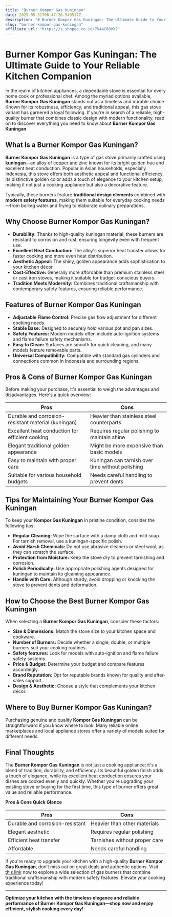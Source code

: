 ```yaml
---
title: "Burner Kompor Gas Kuningan"
date: 2025-05-31T06:47:20.549517Z
description: "# Burner Kompor Gas Kuningan: The Ultimate Guide to Your Reliable Kitchen Companion..."
slug: "burner-kompor-gas-kuningan"
affiliate_url: "https://s.shopee.co.id/7V44C68VX2"
---
```

# Burner Kompor Gas Kuningan: The Ultimate Guide to Your Reliable Kitchen Companion

In the realm of kitchen appliances, a dependable stove is essential for every home cook or professional chef. Among the myriad options available, **Burner Kompor Gas Kuningan** stands out as a timeless and durable choice. Known for its robustness, efficiency, and traditional appeal, this gas stove variant has garnered a loyal following. If you're in search of a reliable, high-quality burner that combines classic design with modern functionality, read on to discover everything you need to know about **Burner Kompor Gas Kuningan**.

## What Is a Burner Kompor Gas Kuningan?

**Burner Kompor Gas Kuningan** is a type of gas stove primarily crafted using **kuningan**—an alloy of copper and zinc known for its bright golden hue and excellent heat conduction. Popular in Asian households, especially Indonesia, this stove offers both aesthetic appeal and functional efficiency. Its distinctive golden color adds a touch of elegance to your kitchen setup, making it not just a cooking appliance but also a decorative feature.

Typically, these burners feature **traditional design elements** combined with **modern safety features**, making them suitable for everyday cooking needs—from boiling water and frying to elaborate culinary preparations.

## Why Choose Burner Kompor Gas Kuningan?

- **Durability:** Thanks to high-quality kuningan material, these burners are resistant to corrosion and rust, ensuring longevity even with frequent use.
- **Excellent Heat Conduction:** The alloy's superior heat transfer allows for faster cooking and more even heat distribution.
- **Aesthetic Appeal:** The shiny, golden appearance adds sophistication to your kitchen décor.
- **Cost-Effective:** Generally more affordable than premium stainless steel or cast iron stoves, making it suitable for budget-conscious buyers.
- **Tradition Meets Modernity:** Combines traditional craftsmanship with contemporary safety features, ensuring reliable performance.

## Features of Burner Kompor Gas Kuningan

- **Adjustable Flame Control:** Precise gas flow adjustment for different cooking needs.
- **Stable Base:** Designed to securely hold various pot and pan sizes.
- **Safety Features:** Modern models often include auto-ignition systems and flame failure safety mechanisms.
- **Easy to Clean:** Surfaces are smooth for quick cleaning, and many models feature removable parts.
- **Universal Compatibility:** Compatible with standard gas cylinders and connections common in Indonesia and surrounding regions.

## Pros & Cons of Burner Kompor Gas Kuningan

Before making your purchase, it's essential to weigh the advantages and disadvantages. Here's a quick overview:

| Pros                                               | Cons                                            |
|----------------------------------------------------|-------------------------------------------------|
| Durable and corrosion-resistant material (kuningan) | Heavier than stainless steel counterparts     |
| Excellent heat conduction for efficient cooking  | Requires regular polishing to maintain shine |
| Elegant traditional golden appearance            | Might be more expensive than basic models    |
| Easy to maintain with proper care                 | Kuningan can tarnish over time without polishing |
| Suitable for various household budgets           | Needs careful handling to prevent dents     |

## Tips for Maintaining Your Burner Kompor Gas Kuningan

To keep your **Kompor Gas Kuningan** in pristine condition, consider the following tips:

- **Regular Cleaning:** Wipe the surface with a damp cloth and mild soap. For tarnish removal, use a kuningan-specific polish.
- **Avoid Harsh Chemicals:** Do not use abrasive cleaners or steel wool, as they can scratch the surface.
- **Protection from Moisture:** Keep the stove dry to prevent tarnishing and corrosion.
- **Polish Periodically:** Use appropriate polishing agents designed for kuningan to maintain its gleaming appearance.
- **Handle with Care:** Although sturdy, avoid dropping or knocking the stove to prevent dents and deformation.

## How to Choose the Best Burner Kompor Gas Kuningan

When selecting a **Burner Kompor Gas Kuningan**, consider these factors:

- **Size & Dimensions:** Match the stove size to your kitchen space and cookware.
- **Number of Burners:** Decide whether a single, double, or multiple burners suit your cooking routines.
- **Safety features:** Look for models with auto-ignition and flame failure safety systems.
- **Price & Budget:** Determine your budget and compare features accordingly.
- **Brand Reputation:** Opt for reputable brands known for quality and after-sales support.
- **Design & Aesthetic:** Choose a style that complements your kitchen décor.

## Where to Buy Burner Kompor Gas Kuningan?

Purchasing genuine and quality **Kompor Gas Kuningan** can be straightforward if you know where to look. Many reliable online marketplaces and local appliance stores offer a variety of models suited for different needs.

## Final Thoughts

The **Burner Kompor Gas Kuningan** is not just a cooking appliance; it's a blend of tradition, durability, and efficiency. Its beautiful golden finish adds a touch of elegance, while its excellent heat conduction ensures your dishes are cooked evenly and quickly. Whether you're upgrading your existing stove or buying for the first time, this type of burner offers great value and reliable performance.

**Pros & Cons Quick Glance**

| **Pros** | **Cons** |
|---|---|
| Durable and corrosion-resistant | Heavier than other materials |
| Elegant aesthetic | Requires regular polishing |
| Efficient heat transfer | Tarnishes without proper care |
| Affordable | Needs careful handling |

If you're ready to upgrade your kitchen with a high-quality **Burner Kompor Gas Kuningan**, don’t miss out on great deals and authentic options. Visit [this link](https://s.shopee.co.id/7V44C68VX2) now to explore a wide selection of gas burners that combine traditional craftsmanship with modern safety features. Elevate your cooking experience today!

---

**Optimize your kitchen with the timeless elegance and reliable performance of Burner Kompor Gas Kuningan—shop now and enjoy efficient, stylish cooking every day!**